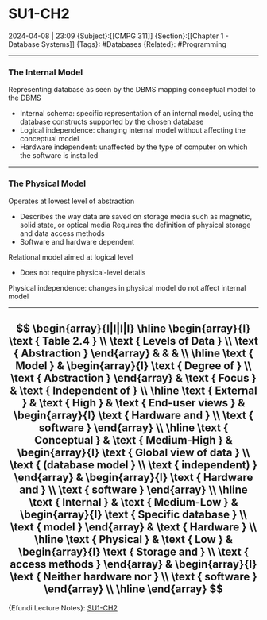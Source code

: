 # SU1-CH2
2024-04-08 | 23:09
{Subject}:[[CMPG 311]]
{Section}:[[Chapter 1 - Database Systems]]
{Tags}: #Databases 
{Related}: #Programming 

--- 
### The Internal Model

Representing database as seen by the DBMS mapping conceptual model to the DBMS
- Internal schema: specific representation of an internal model, using the database constructs supported by the chosen database
- Logical independence: changing internal model without affecting the conceptual model
- Hardware independent: unaffected by the type of computer on which the software is installed
---
### The Physical Model

Operates at lowest level of abstraction
- Describes the way data are saved on storage media such as magnetic, solid state, or optical media
Requires the definition of physical storage and data access methods
- Software and hardware dependent

Relational model aimed at logical level
- Does not require physical-level details

Physical independence: changes in physical model do not affect internal model

---
$$
\begin{array}{l|l|l|l}
\hline \begin{array}{l}
\text { Table 2.4 } \\
\text { Levels of Data } \\
\text { Abstraction }
\end{array} & & & \\
\hline \text { Model } & \begin{array}{l}
\text { Degree of } \\
\text { Abstraction }
\end{array} & \text { Focus } & \text { Independent of } \\
\hline \text { External } & \text { High } & \text { End-user views } & \begin{array}{l}
\text { Hardware and } \\
\text { software }
\end{array} \\
\hline \text { Conceptual } & \text { Medium-High } & \begin{array}{l}
\text { Global view of data } \\
\text { (database model } \\
\text { independent) }
\end{array} & \begin{array}{l}
\text { Hardware and } \\
\text { software }
\end{array} \\
\hline \text { Internal } & \text { Medium-Low } & \begin{array}{l}
\text { Specific database } \\
\text { model }
\end{array} & \text { Hardware } \\
\hline \text { Physical } & \text { Low } & \begin{array}{l}
\text { Storage and } \\
\text { access methods }
\end{array} & \begin{array}{l}
\text { Neither hardware nor } \\
\text { software }
\end{array} \\
\hline
\end{array}
$$
--- 
{Efundi Lecture Notes}: [SU1-CH2]()